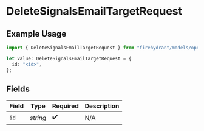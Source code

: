 # DeleteSignalsEmailTargetRequest

## Example Usage

```typescript
import { DeleteSignalsEmailTargetRequest } from "firehydrant/models/operations";

let value: DeleteSignalsEmailTargetRequest = {
  id: "<id>",
};
```

## Fields

| Field              | Type               | Required           | Description        |
| ------------------ | ------------------ | ------------------ | ------------------ |
| `id`               | *string*           | :heavy_check_mark: | N/A                |